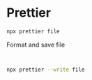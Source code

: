 # Prettier

```sh
npx prettier file
```

Format and save file

```sh


npx prettier --write file
```

#
